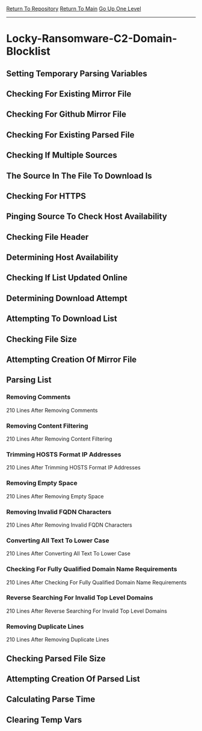 [Return To Repository](https://github.com/deathbybandaid/piholeparser/)
[Return To Main](https://github.com/deathbybandaid/piholeparser/blob/master/RecentRunLogs/Mainlog.md)
[Go Up One Level](https://github.com/deathbybandaid/piholeparser/blob/master/RecentRunLogs/TopLevelScripts/30-Processing-External-Blacklists.md)
____________________________________
# Locky-Ransomware-C2-Domain-Blocklist
## Setting Temporary Parsing Variables
## Checking For Existing Mirror File
## Checking For Github Mirror File
## Checking For Existing Parsed File
## Checking If Multiple Sources
## The Source In The File To Download Is
## Checking For HTTPS
## Pinging Source To Check Host Availability
## Checking File Header
## Determining Host Availability
## Checking If List Updated Online
## Determining Download Attempt
## Attempting To Download List
## Checking File Size
## Attempting Creation Of Mirror File
## Parsing List
### Removing Comments
210 Lines After Removing Comments
### Removing Content Filtering
210 Lines After Removing Content Filtering
### Trimming HOSTS Format IP Addresses
210 Lines After Trimming HOSTS Format IP Addresses
### Removing Empty Space
210 Lines After Removing Empty Space
### Removing Invalid FQDN Characters
210 Lines After Removing Invalid FQDN Characters
### Converting All Text To Lower Case
210 Lines After Converting All Text To Lower Case
### Checking For Fully Qualified Domain Name Requirements
210 Lines After Checking For Fully Qualified Domain Name Requirements
### Reverse Searching For Invalid Top Level Domains
210 Lines After Reverse Searching For Invalid Top Level Domains
### Removing Duplicate Lines
210 Lines After Removing Duplicate Lines
## Checking Parsed File Size
## Attempting Creation Of Parsed List
## Calculating Parse Time
## Clearing Temp Vars
